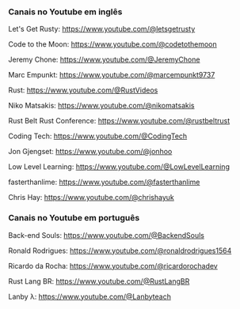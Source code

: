 ### Canais no Youtube em inglês
Let's Get Rusty: https://www.youtube.com/@letsgetrusty

Code to the Moon: https://www.youtube.com/@codetothemoon

Jeremy Chone: https://www.youtube.com/@JeremyChone

Marc Empunkt: https://www.youtube.com/@marcempunkt9737

Rust: https://www.youtube.com/@RustVideos

Niko Matsakis: https://www.youtube.com/@nikomatsakis

Rust Belt Rust Conference: https://www.youtube.com/@rustbeltrust

Coding Tech: https://www.youtube.com/@CodingTech

Jon Gjengset: https://www.youtube.com/@jonhoo

Low Level Learning: https://www.youtube.com/@LowLevelLearning

fasterthanlime: https://www.youtube.com/@fasterthanlime

Chris Hay: https://www.youtube.com/@chrishayuk

### Canais no Youtube em português
Back-end Souls: https://www.youtube.com/@BackendSouls

Ronald Rodrigues: https://www.youtube.com/@ronaldrodrigues1564

Ricardo da Rocha: https://www.youtube.com/@ricardorochadev

Rust Lang BR: https://www.youtube.com/@RustLangBR

Lanby λ: https://www.youtube.com/@Lanbyteach
